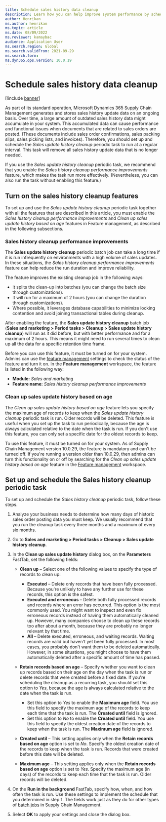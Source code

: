 ```yaml
---
title: Schedule sales history data cleanup
description: Learn how you can help improve system performance by scheduling the Sales update history cleanup periodic task to run at a regular interval.
author: Henrikan
ms.author: henrikan
ms.topic: article
ms.date: 08/09/2022
ms.reviewer: kamaybac
audience: Application User
ms.search.region: Global
ms.search.validFrom: 2021-09-29
ms.search.form:
ms.dyn365.ops.version: 10.0.19
---
```


# Schedule sales history data cleanup

[!include [banner](../includes/banner.md)]

As part of its standard operation, Microsoft Dynamics 365 Supply Chain Management generates and stores sales history update data on an ongoing basis. Over time, a large amount of outdated sales history data might accumulate in your system. This accumulated data can cause performance and functional issues when documents that are related to sales orders are posted. (These documents include sales order confirmations, sales packing slips, sales picking lists, and invoices). Therefore, you should set up and schedule the *Sales update history cleanup* periodic task to run at a regular interval. This task will remove all sales history update data that is no longer needed.

If you use the *Sales update history cleanup* periodic task, we recommend that you enable the *Sales history cleanup performance improvements* feature, which makes the task run more effectively. (Nevertheless, you can also run the task without enabling this feature.)

## Turn on the sales history cleanup features

To set up and use the *Sales update history cleanup* periodic task together with all the features that are described in this article, you must enable the *Sales history cleanup performance improvements* and *Clean up sales update history based on age* features in Feature management, as described in the following subsections.

### Sales history cleanup performance improvements

The **Sales update history cleanup** periodic batch job can take a long time if it is run infrequently on environments with a high volume of sales updates. In these situations, the *Sales history cleanup performance improvements* feature can help reduce the run duration and improve reliability.

The feature improves the existing cleanup job in the following ways:

- It splits the clean-up into batches (you can change the batch size through customizations).
- It will run for a maximum of 2 hours (you can change the duration through customizations).
- Where possible, it leverages database capabilities to minimize locking contention and avoid joining transactional tables during cleanup.

After enabling the feature, the **Sales update history cleanup** batch job (**Sales and marketing \> Period tasks \> Cleanup \> Sales update history cleanup**) will run as it did before, but with better performance and for a maximum of 2 hours. This means it might need to run several times to clean up all the data for a specific retention time frame.

Before you can use this feature, it must be turned on for your system. Admins can use the [feature management](../../fin-ops-core/fin-ops/get-started/feature-management/feature-management-overview.md) settings to check the status of the feature and turn it on. In the **Feature management** workspace, the feature is listed in the following way:

- **Module:** *Sales and marketing*
- **Feature name:** *Sales history cleanup performance improvements*

### Clean up sales update history based on age

The *Clean up sales update history based on age* feature lets you specify the maximum age of records to keep when the *Sales update history cleanup* periodic task is run. Older records will be deleted. This feature is useful when you set up the task to run periodically, because the age is always calculated relative to the date when the task is run. If you don't use this feature, you can only set a specific date for the oldest records to keep.

To use this feature, it must be turned on for your system. As of Supply Chain Management version 10.0.29, the feature is mandatory and can't be turned off. If you're running a version older than 10.0.29, then admins can turn this functionality on or off by searching for the *Clean up sales update history based on age* feature in the [Feature management](../../fin-ops-core/fin-ops/get-started/feature-management/feature-management-overview.md) workspace.

## Set up and schedule the Sales history cleanup periodic task

To set up and schedule the *Sales history cleanup* periodic task, follow these steps.

1. Analyze your business needs to determine how many days of historic sales order posting data you must keep. We usually recommend that you run the cleanup task every three months and a maximum of every six months.
1. Go to **Sales and marketing \> Period tasks \> Cleanup \> Sales update history cleanup**.
1. In the **Clean up sales update history** dialog box, on the **Parameters** FastTab, set the following fields:

    - **Clean up** – Select one of the following values to specify the type of records to clean up:

        - **Executed** – Delete only records that have been fully processed. Because you're unlikely to have any further use for these records, this option is the safest.
        - **Executed and erroneous** – Delete both fully processed records and records where an error has occurred. This option is the most commonly used. You might want to inspect and even fix erroneous records instead of having them automatically cleaned up. However, many companies choose to clean up these records too after about a month, because they are probably no longer relevant by that time.
        - **All** – Delete executed, erroneous, and waiting records. Waiting records are valid but haven't yet been fully processed. In most cases, you probably don't want them to be deleted automatically. However, in some situations, you might choose to have them automatically deleted after a specific amount of time has passed.

    - **Retain records based on age** – Specify whether you want to clean up records based on their age on the day when the task is run or delete records that were created before a fixed date. If you're scheduling the cleanup as a recurring task, you should set this option to *Yes*, because the age is always calculated relative to the date when the task is run.

        - Set this option to *Yes* to enable the **Maximum age** field. You use this field to specify the maximum age of the records to keep each time that the task is run. The **Created until** field is ignored.
        - Set this option to *No* to enable the **Created until** field. You use this field to specify the oldest creation date of the records to keep when the task is run. The **Maximum age** field is ignored.

    - **Created until** – This setting applies only when the **Retain records based on age** option is set to *No*. Specify the oldest creation date of the records to keep when the task is run. Records that were created before this date will be deleted.
    - **Maximum age** – This setting applies only when the **Retain records based on age** option is set to *Yes*. Specify the maximum age (in days) of the records to keep each time that the task is run. Older records will be deleted.

1. On the **Run in the background** FastTab, specify how, when, and how often the task is run. Use these settings to implement the schedule that you determined in step 1. The fields work just as they do for other types of [batch jobs](../../fin-ops-core/dev-itpro/sysadmin/batch-processing-overview.md) in Supply Chain Management.
1. Select **OK** to apply your settings and close the dialog box.
